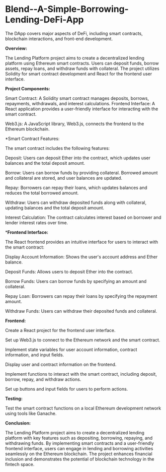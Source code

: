 # Blend--A-Simple-Borrowing-Lending-DeFi-App
The DApp covers major aspects of DeFi, including smart contracts, blockchain interactions, and front-end development.



**Overview:**

The Lending Platform project aims to create a decentralized lending platform using Ethereum smart contracts. Users can deposit funds, borrow assets, repay loans, and withdraw funds with collateral. The project utilizes Solidity for smart contract development and React for the frontend user interface.



**Project Components:**


Smart Contract: A Solidity smart contract manages deposits, borrows, repayments, withdrawals, and interest calculations.
Frontend Interface: A React application provides a user-friendly interface for interacting with the smart contract.

Web3.js: A JavaScript library, Web3.js, connects the frontend to the Ethereum blockchain.


*Smart Contract Features:

The smart contract includes the following features:

Deposit: Users can deposit Ether into the contract, which updates user balances and the total deposit amount.

Borrow: Users can borrow funds by providing collateral. Borrowed amount and collateral are stored, and user balances are updated.

Repay: Borrowers can repay their loans, which updates balances and reduces the total borrowed amount.

Withdraw: Users can withdraw deposited funds along with collateral, updating balances and the total deposit amount.

Interest Calculation: The contract calculates interest based on borrower and lender interest rates over time.



***Frontend Interface:**


The React frontend provides an intuitive interface for users to interact with the smart contract:

Display Account Information: Shows the user's account address and Ether balance.

Deposit Funds: Allows users to deposit Ether into the contract.

Borrow Funds: Users can borrow funds by specifying an amount and collateral.

Repay Loan: Borrowers can repay their loans by specifying the repayment amount.

Withdraw Funds: Users can withdraw their deposited funds and collateral.



**Frontend:**


Create a React project for the frontend user interface.

Set up Web3.js to connect to the Ethereum network and the smart contract.

Implement state variables for user account information, contract information, and input fields.

Display user and contract information on the frontend.

Implement functions to interact with the smart contract, including deposit, borrow, repay, and withdraw actions.

Set up buttons and input fields for users to perform actions.



**Testing:**


Test the smart contract functions on a local Ethereum development network using tools like Ganache.

**Conclusion:**


The Lending Platform project aims to create a decentralized lending platform with key features such as depositing, borrowing, repaying, and withdrawing funds. By implementing smart contracts and a user-friendly frontend interface, users can engage in lending and borrowing activities seamlessly on the Ethereum blockchain. The project enhances financial inclusion and demonstrates the potential of blockchain technology in the fintech space.
